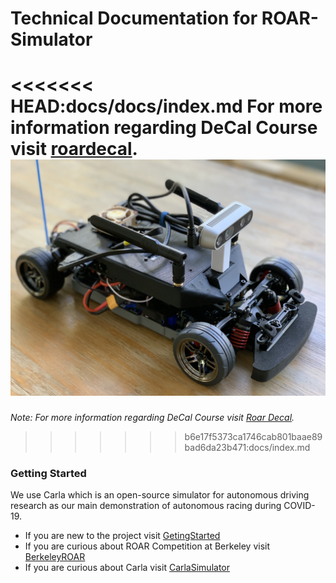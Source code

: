 # **Technical Documentation for ROAR-Simulator**

<<<<<<< HEAD:docs/docs/index.md
For more information regarding DeCal Course visit [roardecal](https://roar-decal.github.io/ROAR.html).
![](Images/Julyupdatedcar.jpg)
=======
*Note: For more information regarding DeCal Course visit [Roar Decal](https://roar-decal.github.io/ROAR.html).*



>>>>>>> b6e17f5373ca1746cab801baae89bad6da23b471:docs/index.md

### **Getting Started**  
We use Carla which is an open-source simulator for autonomous driving research as our main demonstration of autonomous racing during COVID-19.



* If you are new to the project visit [GetingStarted](getting_started/quick_start.md)
* If you are curious about ROAR Competition at Berkeley visit [BerkeleyROAR](https://vivecenter.berkeley.edu/research1/roar/)
* If you are curious about Carla visit [CarlaSimulator](https://carla.org)

